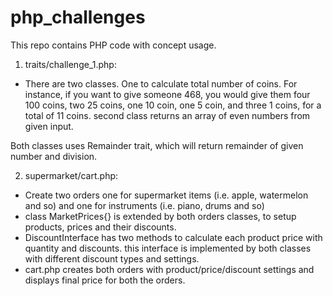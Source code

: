 # php_challenges
This repo contains PHP code with concept usage.

1) traits/challenge_1.php:
- There are two classes. 
One to calculate total number of coins. For instance, if you want to give someone 468, you would give them four 100 coins, two 25 coins, one 10 coin, one 5 coin, and three 1 coins, for a total of 11 coins.
second class returns an array of even numbers from given input.

Both classes uses Remainder trait, which will return remainder of given number and division.

2) supermarket/cart.php:
- Create two orders one for supermarket items (i.e. apple, watermelon and so) and one for instruments (i.e. piano, drums and so)
- class MarketPrices{} is extended by both orders classes, to setup products, prices and their discounts.
- DiscountInterface has two methods to calculate each product price with quantity and discounts. this interface is implemented by both classes with different discount types and settings.
- cart.php creates both orders with product/price/discount settings and displays final price for both the orders.
